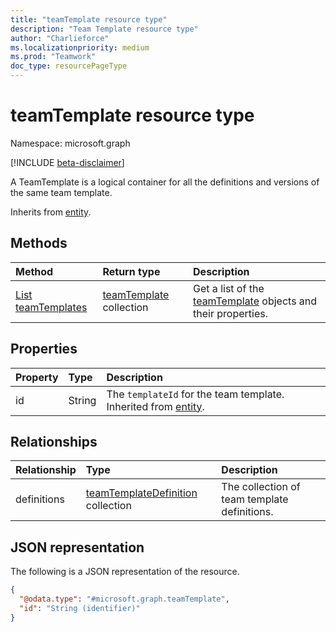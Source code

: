 ```yaml
---
title: "teamTemplate resource type"
description: "Team Template resource type"
author: "Charlieforce"
ms.localizationpriority: medium
ms.prod: "Teamwork"
doc_type: resourcePageType
---
```


# teamTemplate resource type

Namespace: microsoft.graph

[!INCLUDE [beta-disclaimer](../../includes/beta-disclaimer.md)]

A TeamTemplate is a logical container for all the definitions and versions of the same team template.


Inherits from [entity](../resources/entity.md).

## Methods
|Method|Return type|Description|
|:---|:---|:---|
|[List teamTemplates](../api/teamwork-templates-list.md)|[teamTemplate](../resources/teamtemplate.md) collection|Get a list of the [teamTemplate](../resources/teamtemplate.md) objects and their properties.|

## Properties
|Property|Type|Description|
|:---|:---|:---|
|id|String|The `templateId` for the team template. Inherited from [entity](../resources/entity.md).|

## Relationships
|Relationship|Type|Description|
|:---|:---|:---|
|definitions|[teamTemplateDefinition](../resources/teamtemplatedefinition.md) collection|The collection of team template definitions.|

## JSON representation
The following is a JSON representation of the resource.
<!-- {
  "blockType": "resource",
  "keyProperty": "id",
  "@odata.type": "microsoft.graph.teamTemplate",
  "baseType": "microsoft.graph.entity",
  "openType": false
}
-->
``` json
{
  "@odata.type": "#microsoft.graph.teamTemplate",
  "id": "String (identifier)"
}
```